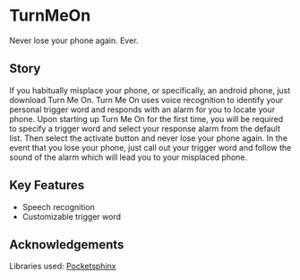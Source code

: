 # TurnMeOn
Never lose your phone again. Ever.

## Story
If you habitually misplace your phone, or specifically, an android phone, just download Turn Me On.
Turn Me On uses voice recognition to identify your personal trigger word and responds with an alarm
for you to locate your phone. Upon starting up Turn Me On for the first time, you will be required
to specify a trigger word and select your response alarm from the default list. Then select the
activate button and never lose your phone again. In the event that you lose your phone, just call
out your trigger word and follow the sound of the alarm which will lead you to your misplaced phone.

## Key Features
- Speech recognition
- Customizable trigger word

## Acknowledgements
Libraries used: [Pocketsphinx](https://github.com/cmusphinx/pocketsphinx-android-demo)
